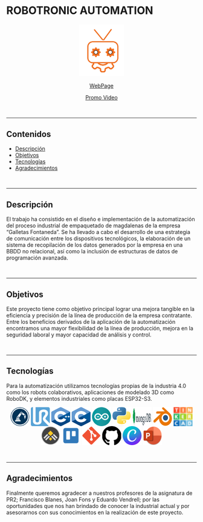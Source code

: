 # ROBOTRONIC AUTOMATION
</p>
<p align="center">
    <img src="./assets/images/robot2_sin_fondo.png" width="120px">
</p>

<p align="center">
    <a href="https://tamala24.github.io/ROBOTRONIC_WEB/">WebPage</a>
<br>
</p>
<p align="center">
     <a href="https://youtu.be/lWvmaNaFN50?feature=shared">Promo Video</a>
<br>
</p>

<br>

---

## Contenidos
  - [Descripción](#descripción)
  - [Objetivos](#objetivos)
  - [Tecnologías](#tecnologías)
  - [Agradecimientos](#agradecimientos)

<br>

---


## Descripción
El trabajo ha consistido en el diseño e implementación de la automatización del proceso industrial de empaquetado de magdalenas de la empresa “Galletas Fontaneda”. Se ha llevado a cabo el desarrollo de una estrategia de comunicación entre los dispositivos tecnológicos, la elaboración de un sistema de recopilación de los datos generados por la empresa en una BBDD no relacional, así como la inclusión de estructuras de datos de programación avanzada.

<br>

---

## Objetivos
Este proyecto tiene como objetivo principal lograr una mejora tangible en la eficiencia y precisión de la línea de producción de la empresa contratante. Entre los beneficios derivados de la aplicación de la automatización encontramos una mayor flexibilidad de la línea de producción, mejora en la seguridad laboral y mayor capacidad de análisis y control.

<br>

---

## Tecnologías

Para la automatización utilizamos tecnologías propias de la industria 4.0 como los robots colaborativos, aplicaciones de modelado 3D como RoboDK, y elementos industriales como placas ESP32-S3.

<p align="center">
    <img height=50 width=50 align="center" src="./assets/images/robodk_logo.jpg" />
    <img height=50 width=50 align="center" src="./assets/images/ur_logo.jpg" />
    <img height=50 width=50 align="center" src="./assets/images/c++_logo.jpg" />
    <img height=50 width=50 align="center" src="./assets/images/c_logo.jpg" />
    <img height=50 width=50 align="center" src="./assets/images/arduino_logo.jpg" />
    <img height=50 width=50 align="center" src="./assets/images/PYTHON.png" />
    <img height=50 width=50 align="center" src="./assets/images/mongodb_logo.png" />
    <img height=50 width=50 align="center" src="./assets/images/BLENDER.png" />
    <img height=50 width=50 align="center" src="./assets/images/TINKERCAD.png" />
    <img height=50 width=50 align="center" src="./assets/images/GANTT.png" />
    <img height=50 width=50 align="center" src="./assets/images/trello_logo.png" />
    <img height=50 width=50 align="center" src="./assets/images/git_logo.jpg" />
    <img height=50 width=50 align="center" src="./assets/images/github_logo.jpg" />
    <img height=50 width=50 align="center" src="./assets/images/CANVA.png" />
    <img height=50 width=50 align="center" src="./assets/images/PW_POINT.png" />
        
<br>
</p>

<br>

---

## Agradecimientos

Finalmente queremos agradecer a nuestros profesores de la asignatura de PR2; Francisco Blanes, Joan Fons y Eduardo Vendrell; por las oportunidades que nos han brindado de conocer la industrial actual y por asesorarnos con sus conocimientos en la realización de este proyecto. 

